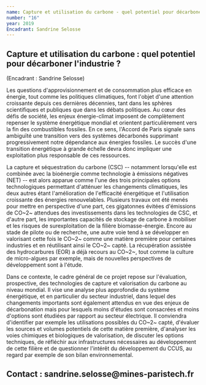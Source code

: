 ```yaml
---
name: Capture et utilisation du carbone - quel potentiel pour décarboner l'industrie ? 
number: "16"
year: 2019
Encadrant: Sandrine Selosse
---
```

## Capture et utilisation du carbone : quel potentiel pour décarboner l'industrie ?
(Encadrant : Sandrine Selosse)

Les questions d\'approvisionnement et de consommation plus efficace en
énergie, tout comme les politiques climatiques, font l\'objet d\'une
attention croissante depuis ces dernières décennies, tant dans les
sphères scientifiques et publiques que dans les débats politiques. Au
cœur des défis de société, les enjeux énergie-climat imposent de
complètement repenser le système énergétique mondial et orientent
particulièrement vers la fin des combustibles fossiles. En ce sens,
l'Accord de Paris signale sans ambiguïté une transition vers des
systèmes décarbonés supprimant progressivement notre dépendance aux
énergies fossiles. Le succès d\'une transition énergétique à grande
échelle devra donc impliquer une exploitation plus responsable de ces
ressources.

La capture et séquestration du carbone (CSC) -- notamment lorsqu'elle
est combinée avec la bioénergie comme technologie à émissions négatives
(NET) -- est alors apparue comme l'une des trois principales options
technologiques permettant d'atténuer les changements climatiques, les
deux autres étant l'amélioration de l'efficacité énergétique et
l'utilisation croissante des énergies renouvelables. Plusieurs travaux
ont été menés pour mettre en perspective d'une part, ces gigatonnes
évitées d\'émissions de CO~2~ attendues des investissements dans les
technologies de CSC, et d'autre part, les importantes capacités de
stockage de carbone à mobiliser et les risques de surexploitation de la
filière biomasse-énergie. Encore au stade de pilote ou de recherche, une
autre voie tend à se développer en valorisant cette fois le CO~2~ comme
une matière première pour certaines industries et en réutilisant ainsi
le CO~2~ capté. La récupération assistée des hydrocarbures (EOR) a déjà
recours au CO~2~, tout comme la culture de micro-algues par exemple,
mais de nouvelles perspectives de développement sont à l'étude.

Dans ce contexte, le cadre général de ce projet repose sur l'évaluation,
prospective, des technologies de capture et valorisation du carbone au
niveau mondial. Il vise une analyse plus approfondie du système
énergétique, et en particulier du secteur industriel, dans lequel des
changements importants sont également attendus en vue des enjeux de
décarbonation mais pour lesquels moins d'études sont consacrées et moins
d'options sont étudiées par rapport au secteur électrique. Il conviendra
d'identifier par exemple les utilisations possibles du CO~2~ capté,
d'évaluer les sources et volumes potentiels de cette matière première,
d'analyser les voies chimiques et biologiques de valorisation, de
discuter les options techniques, de réfléchir aux infrastructures
nécessaires au développement de cette filière et de questionner
l'intérêt du développement du CCUS, au regard par exemple de son bilan
environnemental.

## Contact : sandrine.selosse\@mines-paristech.fr

